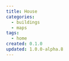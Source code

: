 ```yaml
---
title: House
categories:
  - buildings
  - maps
tags:
  - home
created: 0.1.0
updated: 1.0.0-alpha.8
---
```

